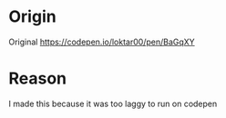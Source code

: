 # Origin
Original https://codepen.io/loktar00/pen/BaGqXY
# Reason
I made this because it was too laggy to run on codepen
